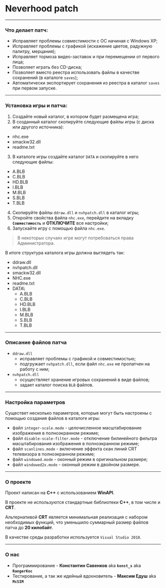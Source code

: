 # Neverhood patch

---

### Что делает патч:
- Исправляет проблемы совместимости с ОС начиная с Windows XP;
- Исправляет проблемы с графикой (искажение цветов, радужную палитру, мерцания);
- Исправляет тормоза видео-заставок и при перемещении от первого лица;
- Позволяет играть без CD-диска;
- Позволяет вместо реестра использовать файлы в качестве сохранений (в каталоге `saves`);
- Автоматически экспортирует сохранения из реестра в каталог `saves` при первом запуске.

---

### Установка игры и патча:
1. Создайте новый каталог, в котором будет размещена игра;
2. В созданный каталог скопируйте следующие файлы игры (с диска или другого источника):
  - nhc.exe
  - smackw32.dll
  - readme.txt
3. В каталоге игры создайте каталог `DATA` и скопируйте в него следующие файлы:
  - A.BLB
  - C.BLB
  - HD.BLB
  - I.BLB
  - M.BLB
  - S.BLB
  - T.BLB
4. Скопируйте файлы `ddraw.dll` и `nvhpatch.dll` в каталог игры;
5. Откройте свойства файла `nhc.exe`, перейдите на вкладку **`Совместимость`** и **ОТКЛЮЧИТЕ** все настройки;
6. Запускайте игру с помощью файла `nhc.exe`.

> В некоторых случаях игре могут потребоваться права Администратора.

В итоге структура каталога игры должна выглядеть так:
- ddraw.dll
- nvhpatch.dll
- smackw32.dll
- NHC.exe
- readme.txt
- DATA\
  - A.BLB
  - C.BLB
  - HD.BLB
  - I.BLB
  - M.BLB
  - S.BLB
  - T.BLB

---

### Описание файлов патча

- `ddraw.dll`
  - исправляет проблемы с графикой и совместимостью;
  - подгружает `nvhpatch.dll`, если файл `nhc.exe` не пропатчен на работу с ним;
- `nvhpatch.dll`
  - осуществляет хранение игровых сохранений в виде файлов;
  - задает каталог поиска `BLB` файлов.

---

### Настройка параметров

Существет несколько параметров, которые могут быть настроены с помощью создания файлов в каталоге игры:

- файл `integer-scale.mode` - целочисленное масштабирование изображения в полноэкранном режиме;
- файл `disable-scale-filter.mode` - отключение билинейного фильтра масштабирования изображения в полноэкранном режиме;
- файл `scanlines.mode` - включение эффекта скан линий CRT телевизора в полноэкранном режиме;
- файл `windowed.mode` - оконный режим в оригинальном размере;
- файл `windowed2x.mode` - оконный режим в двойном размере.

---

### О проекте

Проект написан на **С++** с использованием **WinAPI**.

В проекте не используются стандартные библиотеки **C++**, в том числе и **CRT**.

Альтернативой **CRT** является минимальная реализация с набором необходимых функций, что уменьшило суммарный размер файлов патча до **20 килобайт**.

В качестве среды разработки используется `Visual Studio 2010`.

---

### О нас

- Программирование - **Константин Савенков** aka **`konst_s`** aka **`RangerKoc`**
- Тестирование, а так же идейный вдохновитель - **Максим Едуш** aka **`McSIM`**
